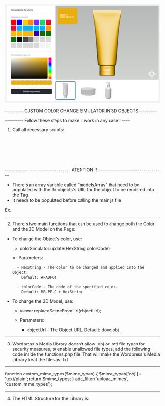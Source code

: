 ![Alt text](./colorsimujs.png)

--------- CUSTOM COLOR CHANGE SIMULATOR IN 3D OBJECTS ---------

--------- Follow these steps to make it work in any case ! ----

1. Call all necessary scripts:

<link rel="stylesheet" href="ColorSimujs/css/style.css">
<link rel="preload" as="style" href="ColorSimujs/css/style.css">

<script src="ColorSimujs/core/modernizr/modernizr-2.6.2.min.js"></script><br/>
<script src="ColorSimujs/vendor/jsc3d/jsc3d.js"></script><br/>
<script src="ColorSimujs/vendor/jsc3d/jsc3d.touch.js"></script><br/>
<script src="ColorSimujs/vendor/jsc3d/jsc3d.webgl.js"></script><br/>
<script src="ColorSimujs/vendor/jsc3d/jsc3d.3ds.js"></script><br/>

--------------------------------- ATENTION !! ---------------------------------

- There's an array variable called "modelsArray" that need to be populated with the 3d objects's URL for the object to be rendered into the <canvas> Tag.
- It needs to be populated before calling the main.js file

Ex.

<script>
    modelsArray = [];
    document.querySelectorAll('.simulador .owl-carousel img').forEach(function(){
        modelsArray.push(img.parentElement.dataset.url);
    });
</script>
<script src="ColorSimujs/app/main.js"></script>

-------------------------------------------------------------------------------

2. There's two main functions that can be used to change both the Color and the 3D Model on the Page:

- To change the Object's color, use:

    - colorSimulator.update(HexString,colorCode);

    =- Parameters: 

        - HexString - The color to be changed and applied into the Object.
          Default: #FADF60

        - colorCode - The code of the specified color.
          Default: MB-PE-C + HexString

- To change the 3D Model, use:

    - viewer.replaceSceneFromUrl(objectUrl);

    - Parameters:

        - objectUrl - The Object URL.
          Default: dove.obj

-------------------------------------------------------------------------------

3. Wordpress's Media Library doesn't allow .obj or .mtl file types for security measures, to enable unallowed file types, add the following code inside the functions.php file. That will make the Wordpress's Media Library treat the files as .txt

-------------------------------------------------------------------------------

function custom_mime_types($mime_types) {
    $mime_types['obj'] = 'text/plain';
    return $mime_types;
}
add_filter('upload_mimes', 'custom_mime_types');

-------------------------------------------------------------------------------

4. The HTML Structure for the Library is:

<div id="canvas">
    <div class="colorcode"></div>
    <canvas id="viewer" width="800" height="575"></canvas>
    <div class="arrows">
        <div class="prev"></div>
        <div class="next"></div>
    </div>
</div>
